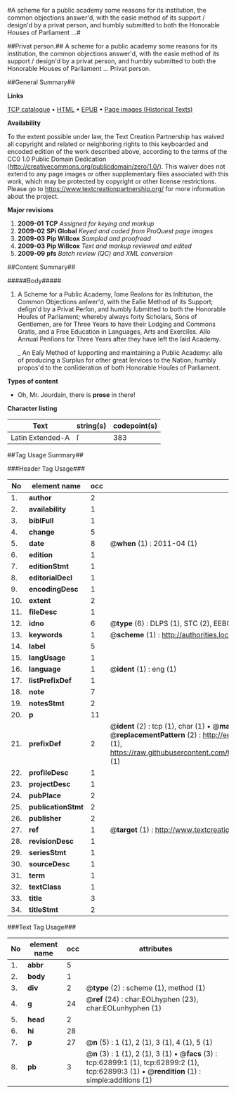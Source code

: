 #A scheme for a public academy some reasons for its institution, the common objections answer'd, with the easie method of its support / design'd by a privat person, and humbly submitted to both the Honorable Houses of Parliament ...#

##Privat person.##
A scheme for a public academy some reasons for its institution, the common objections answer'd, with the easie method of its support / design'd by a privat person, and humbly submitted to both the Honorable Houses of Parliament ...
Privat person.

##General Summary##

**Links**

[TCP catalogue](http://www.ota.ox.ac.uk/tcp/)  • 
[HTML](http://tei.it.ox.ac.uk/tcp/Texts-HTML/free/A62/A62341.html)  • 
[EPUB](http://tei.it.ox.ac.uk/tcp/Texts-EPUB/free/A62/A62341.epub) • 
[Page images (Historical Texts)](https://historicaltexts.jisc.ac.uk/eebo-12538340e)

**Availability**

To the extent possible under law, the Text Creation Partnership has waived all copyright and related or neighboring rights to this keyboarded and encoded edition of the work described above, according to the terms of the CC0 1.0 Public Domain Dedication (http://creativecommons.org/publicdomain/zero/1.0/). This waiver does not extend to any page images or other supplementary files associated with this work, which may be protected by copyright or other license restrictions. Please go to https://www.textcreationpartnership.org/ for more information about the project.

**Major revisions**

1. __2009-01__ __TCP__ *Assigned for keying and markup*
1. __2009-02__ __SPi Global__ *Keyed and coded from ProQuest page images*
1. __2009-03__ __Pip Willcox__ *Sampled and proofread*
1. __2009-03__ __Pip Willcox__ *Text and markup reviewed and edited*
1. __2009-09__ __pfs__ *Batch review (QC) and XML conversion*

##Content Summary##

#####Body#####

1. A Scheme for a Public Academy, ſome Reaſons for its Inſtitution, the Common Objections anſwer'd, with the Eaſie Method of its Support; deſign'd by a Privat Perſon, and humbly ſubmitted to both the Honorable Houſes of Parliament; whereby always forty Scholars, Sons of Gentlemen, are for Three Years to have their Lodging and Commons Gratis, and a Free Education in Languages, Arts and Exerciſes. Alſo Annual Penſions for Three Years after they have left the ſaid Academy.

    _ An Eaſy Method of ſupporting and maintaining a Public Academy: alſo of producing a Surplus for other great ſervices to the Nation; humbly propos'd to the conſideration of both Honorable Houſes of Parliament.

**Types of content**

  * Oh, Mr. Jourdain, there is **prose** in there!

**Character listing**


|Text|string(s)|codepoint(s)|
|---|---|---|
|Latin Extended-A|ſ|383|

##Tag Usage Summary##

###Header Tag Usage###

|No|element name|occ|attributes|
|---|---|---|---|
|1.|__author__|2||
|2.|__availability__|1||
|3.|__biblFull__|1||
|4.|__change__|5||
|5.|__date__|8| @__when__ (1) : 2011-04 (1)|
|6.|__edition__|1||
|7.|__editionStmt__|1||
|8.|__editorialDecl__|1||
|9.|__encodingDesc__|1||
|10.|__extent__|2||
|11.|__fileDesc__|1||
|12.|__idno__|6| @__type__ (6) : DLPS (1), STC (2), EEBO-CITATION (1), OCLC (1), VID (1)|
|13.|__keywords__|1| @__scheme__ (1) : http://authorities.loc.gov/ (1)|
|14.|__label__|5||
|15.|__langUsage__|1||
|16.|__language__|1| @__ident__ (1) : eng (1)|
|17.|__listPrefixDef__|1||
|18.|__note__|7||
|19.|__notesStmt__|2||
|20.|__p__|11||
|21.|__prefixDef__|2| @__ident__ (2) : tcp (1), char (1)  •  @__matchPattern__ (2) : ([0-9\-]+):([0-9IVX]+) (1), (.+) (1)  •  @__replacementPattern__ (2) : http://eebo.chadwyck.com/downloadtiff?vid=$1&page=$2 (1), https://raw.githubusercontent.com/textcreationpartnership/Texts/master/tcpchars.xml#$1 (1)|
|22.|__profileDesc__|1||
|23.|__projectDesc__|1||
|24.|__pubPlace__|2||
|25.|__publicationStmt__|2||
|26.|__publisher__|2||
|27.|__ref__|1| @__target__ (1) : http://www.textcreationpartnership.org/docs/. (1)|
|28.|__revisionDesc__|1||
|29.|__seriesStmt__|1||
|30.|__sourceDesc__|1||
|31.|__term__|1||
|32.|__textClass__|1||
|33.|__title__|3||
|34.|__titleStmt__|2||


###Text Tag Usage###

|No|element name|occ|attributes|
|---|---|---|---|
|1.|__abbr__|5||
|2.|__body__|1||
|3.|__div__|2| @__type__ (2) : scheme (1), method (1)|
|4.|__g__|24| @__ref__ (24) : char:EOLhyphen (23), char:EOLunhyphen (1)|
|5.|__head__|2||
|6.|__hi__|28||
|7.|__p__|27| @__n__ (5) : 1 (1), 2 (1), 3 (1), 4 (1), 5 (1)|
|8.|__pb__|3| @__n__ (3) : 1 (1), 2 (1), 3 (1)  •  @__facs__ (3) : tcp:62899:1 (1), tcp:62899:2 (1), tcp:62899:3 (1)  •  @__rendition__ (1) : simple:additions (1)|
